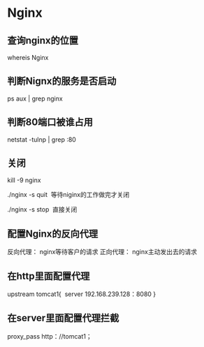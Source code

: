 # Nginx

## 查询nginx的位置
whereis Nginx

## 判断Nignx的服务是否启动
ps aux | grep nginx

## 判断80端口被谁占用
netstat -tulnp | grep :80

## 关闭
kill -9 nginx

./nginx -s quit  等待niginx的工作做完才关闭

./nginx -s stop  直接关闭


## 配置Nginx的反向代理
反向代理： nginx等待客户的请求
正向代理： nginx主动发出去的请求

## 在http里面配置代理
upstream tomcat1{
  server 192.168.239.128：8080
}

## 在server里面配置代理拦截
proxy_pass http：//tomcat1；






